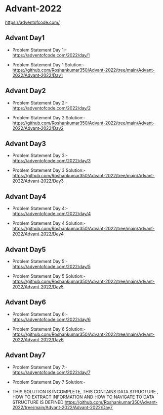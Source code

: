 # Advant-2022
https://adventofcode.com/


## Advant Day1

- Problem Statement Day 1:- <br />
https://adventofcode.com/2022/day/1

- Problem Statement Day 1 Solution:- <br />
https://github.com/Roshankumar350/Advant-2022/tree/main/Advant-2022/Advant-2022/Day1

## Advant Day2

- Problem Statement Day 2:- <br />
https://adventofcode.com/2022/day/2

- Problem Statement Day 2 Solution:- <br />
https://github.com/Roshankumar350/Advant-2022/tree/main/Advant-2022/Advant-2022/Day2

## Advant Day3

- Problem Statement Day 3:- <br />
https://adventofcode.com/2022/day/3

- Problem Statement Day 3 Solution:- <br />
https://github.com/Roshankumar350/Advant-2022/tree/main/Advant-2022/Advant-2022/Day3


## Advant Day4

- Problem Statement Day 4:- <br />
https://adventofcode.com/2022/day/4

- Problem Statement Day 4 Solution:- <br />
https://github.com/Roshankumar350/Advant-2022/tree/main/Advant-2022/Advant-2022/Day4


## Advant Day5

- Problem Statement Day 5:- <br />
https://adventofcode.com/2022/day/5

- Problem Statement Day 5 Solution:- <br />
https://github.com/Roshankumar350/Advant-2022/tree/main/Advant-2022/Advant-2022/Day5


## Advant Day6

- Problem Statement Day 6:- <br />
https://adventofcode.com/2022/day/6

- Problem Statement Day 6 Solution:- <br />
https://github.com/Roshankumar350/Advant-2022/tree/main/Advant-2022/Advant-2022/Day6


## Advant Day7

- Problem Statement Day 7:- <br />
https://adventofcode.com/2022/day/7

- Problem Statement Day 7 Solution:- <br />
- THIS SOLUTION IS INCOMPLETE, THIS CONTAINS  DATA STRUCTURE , HOW TO EXTRACT INFORMATION  AND HOW TO NAVIGATE TO DATA STRUCTURE IS DEFINED
https://github.com/Roshankumar350/Advant-2022/tree/main/Advant-2022/Advant-2022/Day7
